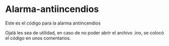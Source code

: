 # Alarma-antiincendios
Este es el código para la alarma antiincendios

Ojalá les sea de utilidad, en caso de no poder abrir el archivo .ino, se colocó el código en unos comentarios.

